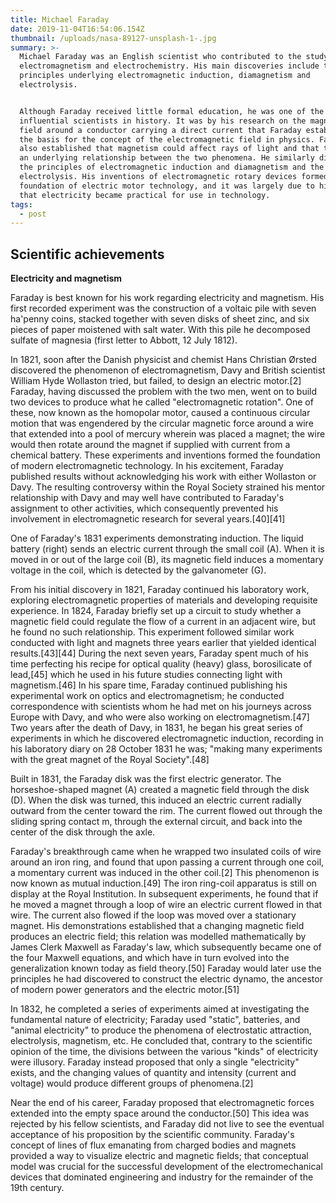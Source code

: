 ```yaml
---
title: Michael Faraday
date: 2019-11-04T16:54:06.154Z
thumbnail: /uploads/nasa-89127-unsplash-1-.jpg
summary: >-
  Michael Faraday was an English scientist who contributed to the study of
  electromagnetism and electrochemistry. His main discoveries include the
  principles underlying electromagnetic induction, diamagnetism and
  electrolysis.


  Although Faraday received little formal education, he was one of the most
  influential scientists in history. It was by his research on the magnetic
  field around a conductor carrying a direct current that Faraday established
  the basis for the concept of the electromagnetic field in physics. Faraday
  also established that magnetism could affect rays of light and that there was
  an underlying relationship between the two phenomena. He similarly discovered
  the principles of electromagnetic induction and diamagnetism and the laws of
  electrolysis. His inventions of electromagnetic rotary devices formed the
  foundation of electric motor technology, and it was largely due to his efforts
  that electricity became practical for use in technology.
tags:
  - post
---
```

## Scientific achievements

**Electricity and magnetism**

Faraday is best known for his work regarding electricity and magnetism. His first recorded experiment was the construction of a voltaic pile with seven ha'penny coins, stacked together with seven disks of sheet zinc, and six pieces of paper moistened with salt water. With this pile he decomposed sulfate of magnesia (first letter to Abbott, 12 July 1812).

In 1821, soon after the Danish physicist and chemist Hans Christian Ørsted discovered the phenomenon of electromagnetism, Davy and British scientist William Hyde Wollaston tried, but failed, to design an electric motor.\[2] Faraday, having discussed the problem with the two men, went on to build two devices to produce what he called "electromagnetic rotation". One of these, now known as the homopolar motor, caused a continuous circular motion that was engendered by the circular magnetic force around a wire that extended into a pool of mercury wherein was placed a magnet; the wire would then rotate around the magnet if supplied with current from a chemical battery. These experiments and inventions formed the foundation of modern electromagnetic technology. In his excitement, Faraday published results without acknowledging his work with either Wollaston or Davy. The resulting controversy within the Royal Society strained his mentor relationship with Davy and may well have contributed to Faraday's assignment to other activities, which consequently prevented his involvement in electromagnetic research for several years.\[40]\[41]

One of Faraday's 1831 experiments demonstrating induction. The liquid battery (right) sends an electric current through the small coil (A). When it is moved in or out of the large coil (B), its magnetic field induces a momentary voltage in the coil, which is detected by the galvanometer (G).

From his initial discovery in 1821, Faraday continued his laboratory work, exploring electromagnetic properties of materials and developing requisite experience. In 1824, Faraday briefly set up a circuit to study whether a magnetic field could regulate the flow of a current in an adjacent wire, but he found no such relationship. This experiment followed similar work conducted with light and magnets three years earlier that yielded identical results.\[43]\[44] During the next seven years, Faraday spent much of his time perfecting his recipe for optical quality (heavy) glass, borosilicate of lead,\[45] which he used in his future studies connecting light with magnetism.\[46] In his spare time, Faraday continued publishing his experimental work on optics and electromagnetism; he conducted correspondence with scientists whom he had met on his journeys across Europe with Davy, and who were also working on electromagnetism.\[47] Two years after the death of Davy, in 1831, he began his great series of experiments in which he discovered electromagnetic induction, recording in his laboratory diary on 28 October 1831 he was; "making many experiments with the great magnet of the Royal Society".\[48]

Built in 1831, the Faraday disk was the first electric generator. The horseshoe-shaped magnet (A) created a magnetic field through the disk (D). When the disk was turned, this induced an electric current radially outward from the center toward the rim. The current flowed out through the sliding spring contact m, through the external circuit, and back into the center of the disk through the axle.

Faraday's breakthrough came when he wrapped two insulated coils of wire around an iron ring, and found that upon passing a current through one coil, a momentary current was induced in the other coil.\[2] This phenomenon is now known as mutual induction.\[49] The iron ring-coil apparatus is still on display at the Royal Institution. In subsequent experiments, he found that if he moved a magnet through a loop of wire an electric current flowed in that wire. The current also flowed if the loop was moved over a stationary magnet. His demonstrations established that a changing magnetic field produces an electric field; this relation was modelled mathematically by James Clerk Maxwell as Faraday's law, which subsequently became one of the four Maxwell equations, and which have in turn evolved into the generalization known today as field theory.\[50] Faraday would later use the principles he had discovered to construct the electric dynamo, the ancestor of modern power generators and the electric motor.\[51]

In 1832, he completed a series of experiments aimed at investigating the fundamental nature of electricity; Faraday used "static", batteries, and "animal electricity" to produce the phenomena of electrostatic attraction, electrolysis, magnetism, etc. He concluded that, contrary to the scientific opinion of the time, the divisions between the various "kinds" of electricity were illusory. Faraday instead proposed that only a single "electricity" exists, and the changing values of quantity and intensity (current and voltage) would produce different groups of phenomena.\[2]

Near the end of his career, Faraday proposed that electromagnetic forces extended into the empty space around the conductor.\[50] This idea was rejected by his fellow scientists, and Faraday did not live to see the eventual acceptance of his proposition by the scientific community. Faraday's concept of lines of flux emanating from charged bodies and magnets provided a way to visualize electric and magnetic fields; that conceptual model was crucial for the successful development of the electromechanical devices that dominated engineering and industry for the remainder of the 19th century.
